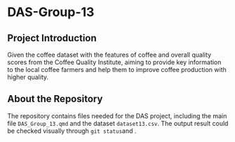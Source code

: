 # DAS-Group-13
## Project Introduction 
Given the coffee dataset with the features of coffee and overall quality scores from the Coffee Quality Institute, aiming to provide key information to the local coffee farmers and help them to improve coffee production with higher quality.
## About the Repository
The repository contains files needed for the DAS project, including the main file `DAS_Group_13.qmd` and the dataset `dataset13.csv`. The output result could be checked visually through `git status`and .

